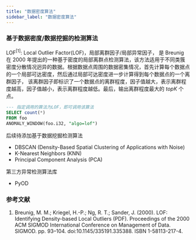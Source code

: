 ```yaml
---
title: "数据密度算法"
sidebar_label: "数据密度算法"
---
```


### 基于数据密度/数据挖掘的检测算法
LOF<sup>[1]</sup>: Local Outlier Factor(LOF)，局部离群因子/局部异常因子，
是 Breunig 在 2000 年提出的一种基于密度的局部离群点检测算法，该方法适用于不同类簇密度分散情况迥异的数据。根据数据点周围的数据密集情况，首先计算每个数据点的一个局部可达密度，然后通过局部可达密度进一步计算得到每个数据点的一个离群因子，
该离群因子即标识了一个数据点的离群程度，因子值越大，表示离群程度越高，因子值越小，表示离群程度越低。最后，输出离群程度最大的 $topK$ 个点。

```SQL
--- 指定调用的算法为LOF，即可调用该算法
SELECT count(*)
FROM foo
ANOMALY_WINDOW(foo.i32, "algo=lof")
```

后续待添加基于数据挖掘检测算法
- DBSCAN (Density-Based Spatial Clustering of Applications with Noise)
- K-Nearest Neighbors (KNN)
- Principal Component Analysis (PCA)

第三方异常检测算法库
- PyOD

### 参考文献

1. Breunig, M. M.; Kriegel, H.-P.; Ng, R. T.; Sander, J. (2000). LOF: Identifying Density-based Local Outliers (PDF). Proceedings of the 2000 ACM SIGMOD International Conference on Management of Data. SIGMOD. pp. 93–104. doi:10.1145/335191.335388. ISBN 1-58113-217-4.
